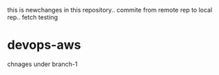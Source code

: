 this is newchanges in this repository..
commite from remote rep to local rep..
fetch testing
# devops-aws
chnages under branch-1 

